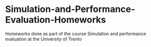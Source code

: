 # Simulation-and-Performance-Evaluation-Homeworks
Homeworks done as part of the course Simulation and performance evaluation at the University of Trento
